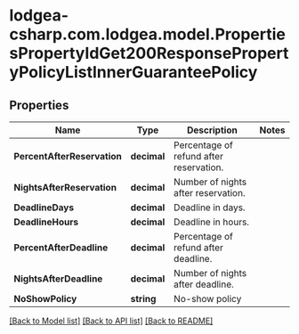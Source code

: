 
# lodgea-csharp.com.lodgea.model.PropertiesPropertyIdGet200ResponsePropertyPolicyListInnerGuaranteePolicy

## Properties

Name | Type | Description | Notes
------------ | ------------- | ------------- | -------------
**PercentAfterReservation** | **decimal** | Percentage of refund after reservation. | 
**NightsAfterReservation** | **decimal** | Number of nights after reservation. | 
**DeadlineDays** | **decimal** | Deadline in days. | 
**DeadlineHours** | **decimal** | Deadline in hours. | 
**PercentAfterDeadline** | **decimal** | Percentage of refund after deadline. | 
**NightsAfterDeadline** | **decimal** | Number of nights after deadline. | 
**NoShowPolicy** | **string** | No-show policy | 

[[Back to Model list]](../README.md#documentation-for-models)
[[Back to API list]](../README.md#documentation-for-api-endpoints)
[[Back to README]](../README.md)

